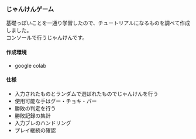 ### じゃんけんゲーム
基礎っぽいことを一通り学習したので、チュートリアルになるものを調べて作成しました。  
コンソールで行うじゃんけんです。

#### 作成環境
- google colab

#### 仕様
- 入力されたものとランダムで選ばれたものでじゃんけんを行う
- 使用可能な手はグー・チョキ・パー
- 勝敗の判定を行う
- 勝敗記録の集計
- 入力ブレのハンドリング
- プレイ継続の確認
